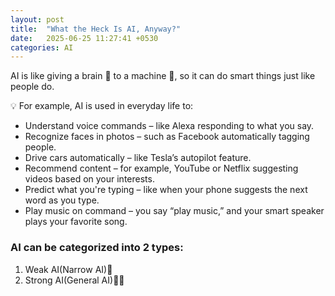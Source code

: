 ```yaml
---
layout: post
title:  "What the Heck Is AI, Anyway?"
date:   2025-06-25 11:27:41 +0530
categories: AI
---
```

AI is like giving a brain 🧠 to a machine 🤖, so it can do smart things just like people do.

💡 For example, AI is used in everyday life to:
* Understand voice commands – like Alexa responding to what you say.
* Recognize faces in photos – such as Facebook automatically tagging people.
* Drive cars automatically – like Tesla’s autopilot feature.
* Recommend content – for example, YouTube or Netflix suggesting videos based on your interests.
* Predict what you're typing – like when your phone suggests the next word as you type.
* Play music on command – you say “play music,” and your smart speaker plays your favorite song.

### AI can be categorized into 2 types:
1. Weak AI(Narrow AI)🧠
2. Strong AI(General AI)🧠💡
